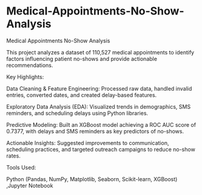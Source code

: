 # Medical-Appointments-No-Show-Analysis

Medical Appointments No-Show Analysis

This project analyzes a dataset of 110,527 medical appointments to identify factors influencing patient no-shows and provide actionable recommendations.

Key Highlights:

Data Cleaning & Feature Engineering: Processed raw data, handled invalid entries, converted dates, and created delay-based features.

Exploratory Data Analysis (EDA): Visualized trends in demographics, SMS reminders, and scheduling delays using Python libraries.

Predictive Modeling: Built an XGBoost model achieving a ROC AUC score of 0.7377, with delays and SMS reminders as key predictors of no-shows.

Actionable Insights: Suggested improvements to communication, scheduling practices, and targeted outreach campaigns to reduce no-show rates.


Tools Used:

Python (Pandas, NumPy, Matplotlib, Seaborn, Scikit-learn, XGBoost)
,Jupyter Notebook

